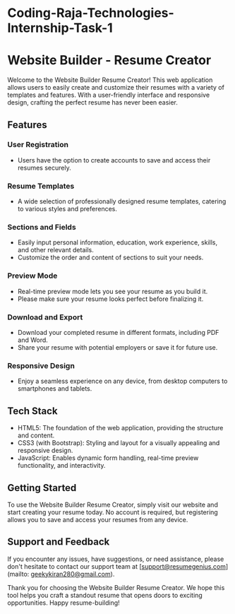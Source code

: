# Coding-Raja-Technologies-Internship-Task-1
# Website Builder - Resume Creator

Welcome to the Website Builder Resume Creator! This web application allows users to easily create and customize their resumes with a variety of templates and features. With a user-friendly interface and responsive design, crafting the perfect resume has never been easier.

## Features

### User Registration

- Users have the option to create accounts to save and access their resumes securely.

### Resume Templates

- A wide selection of professionally designed resume templates, catering to various styles and preferences.

### Sections and Fields

- Easily input personal information, education, work experience, skills, and other relevant details.
- Customize the order and content of sections to suit your needs.

### Preview Mode

- Real-time preview mode lets you see your resume as you build it.
- Please make sure your resume looks perfect before finalizing it.

### Download and Export

- Download your completed resume in different formats, including PDF and Word.
- Share your resume with potential employers or save it for future use.

### Responsive Design

- Enjoy a seamless experience on any device, from desktop computers to smartphones and tablets.

## Tech Stack

- HTML5: The foundation of the web application, providing the structure and content.
- CSS3 (with Bootstrap): Styling and layout for a visually appealing and responsive design.
- JavaScript: Enables dynamic form handling, real-time preview functionality, and interactivity.

## Getting Started

To use the Website Builder Resume Creator, simply visit our website and start creating your resume today. No account is required, but registering allows you to save and access your resumes from any device.

## Support and Feedback

If you encounter any issues, have suggestions, or need assistance, please don't hesitate to contact our support team at [support@resumegenius.com](mailto: geekykiran280@gmail.com).

Thank you for choosing the Website Builder Resume Creator. We hope this tool helps you craft a standout resume that opens doors to exciting opportunities. Happy resume-building!
